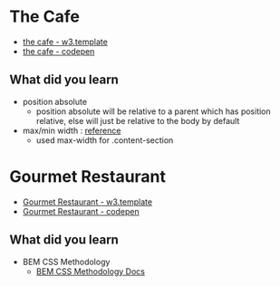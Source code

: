 # The Cafe 
- [the cafe - w3.template](https://www.w3schools.com/w3css/tryw3css_templates_cafe.htm)
- [the cafe - codepen](https://codepen.io/dezzy001/pen/BaKYpqP)

## What did you learn
- position absolute
    - position absolute will be relative to a parent which has position relative, else will just be relative to the body by default
- max/min width : [reference](https://www.w3schools.com/css/css_max-width.asp)
    - used max-width for .content-section

# Gourmet Restaurant
- [Gourmet Restaurant - w3.template](https://www.w3schools.com/w3css/tryw3css_templates_gourmet_catering.htm)
- [Gourmet Restaurant - codepen](https://codepen.io/dezzy001/pen/bGpvWzg?editors=1100)

## What did you learn
- BEM CSS Methodology
    - [BEM CSS Methodology Docs](http://getbem.com/) 
